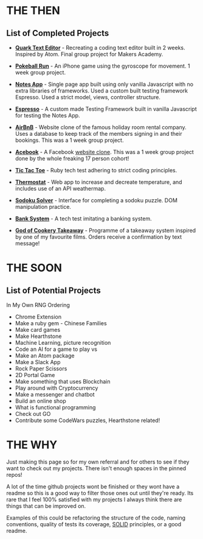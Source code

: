 # THE THEN

## List of Completed Projects

* [**Quark Text Editor**](https://github.com/puyanwei/Quark-Text-Editor) - Recreating a coding text editor built in 2 weeks. Inspired by Atom. Final group project for Makers Academy.

* [**Pokeball Run**](https://github.com/puyanwei/Pokeball-Run) - An iPhone game using the gyroscope for movement. 1 week group project.

* [**Notes App**](https://github.com/puyanwei/Notes-App-SPA) - Single page app built using only vanilla Javascript with no extra libraries of frameworks. Used a custom built testing framework Espresso. Used a strict model, views, controller structure.
* [**Espresso**](https://github.com/puyanwei/espresso) - A custom made Testing Framework built in vanilla Javascript for testing the Notes App.

* [**AirBnB**](https://github.com/puyanwei/Dr-PJs-Makers-Airbnb) - Website clone of the famous holiday room rental company. Uses a database to keep track of the members signing in and their bookings. This was a 1 week group project.

* [**Acebook**](https://github.com/puyanwei/acebook-bluejuly2017) - A Facebook [website clone](https://acebook-bluejuly.herokuapp.com). This was a 1 week group project done by the whole freaking 17 person cohort!

* [**Tic Tac Toe**](https://github.com/puyanwei/tic-tac-toe) - Ruby tech test adhering to strict coding principles.

* [**Thermostat**](https://github.com/puyanwei/thermostat) - Web app to increase and decreate temperature, and includes use of an API weathermap.

* [**Sodoku Solver**](https://github.com/puyanwei/soduku-solver) - Interface for completing a sodoku puzzle. DOM manipulation practice.

* [**Bank System**](https://github.com/puyanwei/bank-tech-test) - A tech test imitating a banking system.

* [**God of Cookery Takeaway**](https://github.com/puyanwei/The-God-of-Cookery-Takeaway) - Programme of a takeaway system inspired by one of my favourite films. Orders receive a confirmation by text message!

# THE SOON

## List of Potential Projects

In My Own RNG Ordering

* Chrome Extension
* Make a ruby gem - Chinese Families
* Make card games
* Make Hearthstone
* Machine Learning, picture recognition
* Code an AI for a game to play vs
* Make an Atom package
* Make a Slack App
* Rock Paper Scissors
* 2D Portal Game
* Make something that uses Blockchain
* Play around with Cryptocurrency
* Make a messenger and chatbot
* Build an online shop
* What is functional programming
* Check out GO
* Contribute some CodeWars puzzles, Hearthstone related!

# THE WHY

Just making this page so for my own referral and for others to see if they want to check out my projects. There isn't enough spaces in the pinned repos!

A lot of the time github projects wont be finished or they wont have a readme so this is a good way to filter those ones out until they're ready. Its rare that I feel 100% satisfied with my projects I always think there are things that can be improved on.

Examples of this could be refactoring the structure of the code, naming conventions, quality of tests its coverage, [SOLID](<https://en.wikipedia.org/wiki/SOLID_(object-oriented_design)>) principles, or a good readme.
